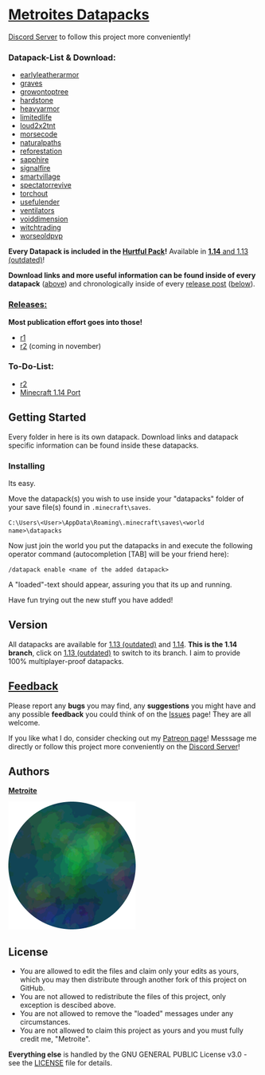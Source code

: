 # [Metroites Datapacks](https://github.com/Metroite/datapacks/archive/master.zip)

[Discord Server](https://discord.gg/vBgb85N) to follow this project more conveniently!

### Datapack-List & Download:

* [earlyleatherarmor](https://github.com/Metroite/datapacks/tree/master/earlyleatherarmor)
* [graves](https://github.com/Metroite/datapacks/tree/master/graves)
* [growontoptree](https://github.com/Metroite/datapacks/tree/master/growontoptree)
* [hardstone](https://github.com/Metroite/datapacks/tree/master/hardstone)
* [heavyarmor](https://github.com/Metroite/datapacks/tree/master/heavyarmor)
* [limitedlife](https://github.com/Metroite/datapacks/tree/master/limitedlife)
* [loud2x2tnt](https://github.com/Metroite/datapacks/tree/master/loud2x2tnt)
* [morsecode](https://github.com/Metroite/datapacks/tree/master/morsecode)
* [naturalpaths](https://github.com/Metroite/datapacks/tree/master/naturalpaths)
* [reforestation](https://github.com/Metroite/datapacks/tree/master/reforestation)
* [sapphire](https://github.com/Metroite/datapacks/tree/master/sapphire)
* [signalfire](https://github.com/Metroite/datapacks/tree/master/signalfire)
* [smartvillage](https://github.com/Metroite/datapacks/tree/master/smartvillage)
* [spectatorrevive](https://github.com/Metroite/datapacks/tree/master/spectatorrevive)
* [torchout](https://github.com/Metroite/datapacks/tree/master/torchout)
* [usefulender](https://github.com/Metroite/datapacks/tree/master/usefulender)
* [ventilators](https://github.com/Metroite/datapacks/tree/master/ventilators)
* [voiddimension](https://github.com/Metroite/datapacks/tree/master/voiddimension)
* [witchtrading](https://github.com/Metroite/datapacks/tree/master/witchtrading)
* [worseoldpvp](https://github.com/Metroite/datapacks/tree/master/worseoldpvp)

**Every Datapack is included in the [Hurtful Pack](https://github.com/Metroite/datapacks/tree/master/Hurtful%20Pack)!** Available in [**1.14** and 1.13 (outdated)](https://github.com/Metroite/datapacks#version)!

**Download links and more useful information can be found inside of every datapack** ([above](https://github.com/Metroite/datapacks#metroites-datapacks)) and chronologically inside of every [release post](https://github.com/Metroite/datapacks/releases) ([below](https://github.com/Metroite/datapacks#releases)).

### [Releases:](https://github.com/Metroite/datapacks/releases)

**Most publication effort goes into those!**

* [r1](https://github.com/Metroite/datapacks/releases/tag/r1)
* [r2](https://github.com/Metroite/datapacks/projects/2) (coming in november)

### To-Do-List:

* [r2](https://github.com/Metroite/datapacks/projects/2)
* [Minecraft 1.14 Port](https://github.com/Metroite/datapacks/projects/1)

## Getting Started

Every folder in here is its own datapack. Download links and datapack specific information can be found inside these datapacks.

### Installing

Its easy.

Move the datapack(s) you wish to use inside your "datapacks" folder of your save file(s) found in `.minecraft\saves`.

```
C:\Users\<User>\AppData\Roaming\.minecraft\saves\<world name>\datapacks
```

Now just join the world you put the datapacks in and execute the following operator command (autocompletion [TAB] will be your friend here):

```
/datapack enable <name of the added datapack>
```
A "loaded"-text should appear, assuring you that its up and running.

Have fun trying out the new stuff you have added!

## Version

All datapacks are available for [1.13 (outdated)](https://github.com/Metroite/datapacks/tree/1.13) and [1.14](https://github.com/Metroite/datapacks/tree/master). **This is  the 1.14 branch**, click on [1.13 (outdated)](https://github.com/Metroite/datapacks/tree/1.13) to switch to its branch. I aim to provide 100% multiplayer-proof datapacks.

## [Feedback](https://github.com/Metroite/datapacks/issues)

Please report any **bugs** you may find, any **suggestions** you might have and any possible **feedback** you could think of on the [Issues](https://github.com/Metroite/datapacks/issues) page! They are all welcome.

If you like what I do, consider checking out my [Patreon page](https://www.patreon.com/metroite)! Messsage me directly or follow this project more conveniently on the [Discord Server](https://discord.gg/vBgb85N)!

## Authors

[**Metroite**](https://github.com/Metroite)

![Metroite](Metroite.png?raw=true "Metroite")

## License

* You are allowed to edit the files and claim only your edits as yours, which you may then distribute through another fork of this project on GitHub.
* You are not allowed to redistribute the files of this project, only exception is descibed above.
* You are not allowed to remove the "loaded" messages under any circumstances.
* You are not allowed to claim this project as yours and you must fully credit me, "Metroite".

**Everything else** is handled by the GNU GENERAL PUBLIC License v3.0 - see the [LICENSE](https://github.com/Metroite/datapacks/blob/master/LICENSE) file for details.
